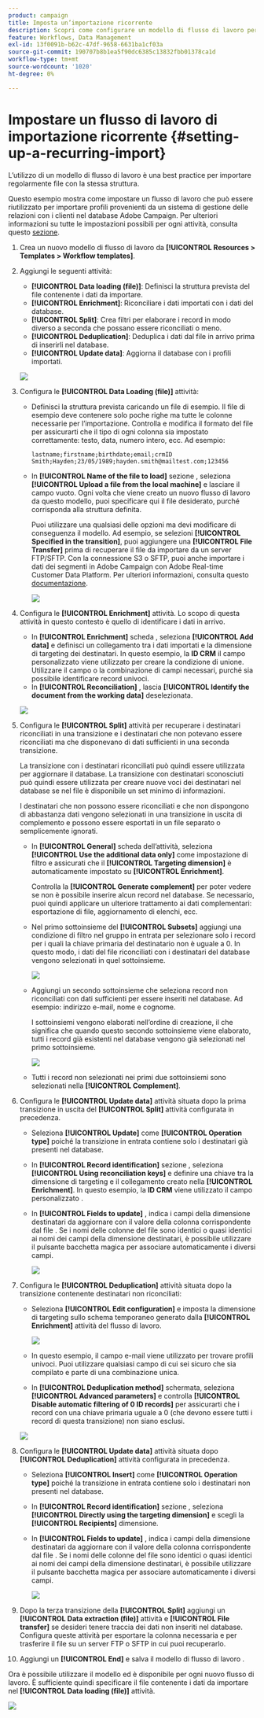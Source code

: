 ```yaml
---
product: campaign
title: Imposta un’importazione ricorrente
description: Scopri come configurare un modello di flusso di lavoro per le importazioni ricorrenti.
feature: Workflows, Data Management
exl-id: 13f0091b-b62c-47df-9658-6631ba1cf03a
source-git-commit: 190707b8b1ea5f90dc6385c13832fbb01378ca1d
workflow-type: tm+mt
source-wordcount: '1020'
ht-degree: 0%

---
```


# Impostare un flusso di lavoro di importazione ricorrente {#setting-up-a-recurring-import}



L’utilizzo di un modello di flusso di lavoro è una best practice per importare regolarmente file con la stessa struttura.

Questo esempio mostra come impostare un flusso di lavoro che può essere riutilizzato per importare profili provenienti da un sistema di gestione delle relazioni con i clienti nel database Adobe Campaign. Per ulteriori informazioni su tutte le impostazioni possibili per ogni attività, consulta questo [sezione](activities.md).

1. Crea un nuovo modello di flusso di lavoro da **[!UICONTROL Resources > Templates > Workflow templates]**.
1. Aggiungi le seguenti attività:

   * **[!UICONTROL Data loading (file)]**: Definisci la struttura prevista del file contenente i dati da importare.
   * **[!UICONTROL Enrichment]**: Riconciliare i dati importati con i dati del database.
   * **[!UICONTROL Split]**: Crea filtri per elaborare i record in modo diverso a seconda che possano essere riconciliati o meno.
   * **[!UICONTROL Deduplication]**: Deduplica i dati dal file in arrivo prima di inserirli nel database.
   * **[!UICONTROL Update data]**: Aggiorna il database con i profili importati.

   ![](assets/import_template_example0.png)

1. Configura le **[!UICONTROL Data Loading (file)]** attività:

   * Definisci la struttura prevista caricando un file di esempio. Il file di esempio deve contenere solo poche righe ma tutte le colonne necessarie per l’importazione. Controlla e modifica il formato del file per assicurarti che il tipo di ogni colonna sia impostato correttamente: testo, data, numero intero, ecc. Ad esempio:

      ```
      lastname;firstname;birthdate;email;crmID
      Smith;Hayden;23/05/1989;hayden.smith@mailtest.com;123456
      ```

   * In **[!UICONTROL Name of the file to load]** sezione , seleziona **[!UICONTROL Upload a file from the local machine]** e lasciare il campo vuoto. Ogni volta che viene creato un nuovo flusso di lavoro da questo modello, puoi specificare qui il file desiderato, purché corrisponda alla struttura definita.

      Puoi utilizzare una qualsiasi delle opzioni ma devi modificare di conseguenza il modello. Ad esempio, se selezioni **[!UICONTROL Specified in the transition]**, puoi aggiungere una **[!UICONTROL File Transfer]** prima di recuperare il file da importare da un server FTP/SFTP. Con la connessione S3 o SFTP, puoi anche importare i dati dei segmenti in Adobe Campaign con Adobe Real-time Customer Data Platform. Per ulteriori informazioni, consulta questo [documentazione](https://experienceleague.adobe.com/docs/experience-platform/destinations/catalog/email-marketing/adobe-campaign.html).

      ![](assets/import_template_example1.png)

1. Configura le **[!UICONTROL Enrichment]** attività. Lo scopo di questa attività in questo contesto è quello di identificare i dati in arrivo.

   * In **[!UICONTROL Enrichment]** scheda , seleziona **[!UICONTROL Add data]** e definisci un collegamento tra i dati importati e la dimensione di targeting dei destinatari. In questo esempio, la **ID CRM** il campo personalizzato viene utilizzato per creare la condizione di unione. Utilizzare il campo o la combinazione di campi necessari, purché sia possibile identificare record univoci.
   * In **[!UICONTROL Reconciliation]** , lascia **[!UICONTROL Identify the document from the working data]** deselezionata.

   ![](assets/import_template_example2.png)

1. Configura le **[!UICONTROL Split]** attività per recuperare i destinatari riconciliati in una transizione e i destinatari che non potevano essere riconciliati ma che disponevano di dati sufficienti in una seconda transizione.

   La transizione con i destinatari riconciliati può quindi essere utilizzata per aggiornare il database. La transizione con destinatari sconosciuti può quindi essere utilizzata per creare nuove voci dei destinatari nel database se nel file è disponibile un set minimo di informazioni.

   I destinatari che non possono essere riconciliati e che non dispongono di abbastanza dati vengono selezionati in una transizione in uscita di complemento e possono essere esportati in un file separato o semplicemente ignorati.

   * In **[!UICONTROL General]** scheda dell’attività, seleziona **[!UICONTROL Use the additional data only]** come impostazione di filtro e assicurati che il **[!UICONTROL Targeting dimension]** è automaticamente impostato su **[!UICONTROL Enrichment]**.

      Controlla la **[!UICONTROL Generate complement]** per poter vedere se non è possibile inserire alcun record nel database. Se necessario, puoi quindi applicare un ulteriore trattamento ai dati complementari: esportazione di file, aggiornamento di elenchi, ecc.

   * Nel primo sottoinsieme del **[!UICONTROL Subsets]** aggiungi una condizione di filtro nel gruppo in entrata per selezionare solo i record per i quali la chiave primaria del destinatario non è uguale a 0. In questo modo, i dati del file riconciliati con i destinatari del database vengono selezionati in quel sottoinsieme.

      ![](assets/import_template_example3.png)

   * Aggiungi un secondo sottoinsieme che seleziona record non riconciliati con dati sufficienti per essere inseriti nel database. Ad esempio: indirizzo e-mail, nome e cognome.

      I sottoinsiemi vengono elaborati nell’ordine di creazione, il che significa che quando questo secondo sottoinsieme viene elaborato, tutti i record già esistenti nel database vengono già selezionati nel primo sottoinsieme.

      ![](assets/import_template_example3_2.png)

   * Tutti i record non selezionati nei primi due sottoinsiemi sono selezionati nella **[!UICONTROL Complement]**.

1. Configura le **[!UICONTROL Update data]** attività situata dopo la prima transizione in uscita del **[!UICONTROL Split]** attività configurata in precedenza.

   * Seleziona **[!UICONTROL Update]** come **[!UICONTROL Operation type]** poiché la transizione in entrata contiene solo i destinatari già presenti nel database.
   * In **[!UICONTROL Record identification]** sezione , seleziona **[!UICONTROL Using reconciliation keys]** e definire una chiave tra la dimensione di targeting e il collegamento creato nella **[!UICONTROL Enrichment]**. In questo esempio, la **ID CRM** viene utilizzato il campo personalizzato .
   * In **[!UICONTROL Fields to update]** , indica i campi della dimensione destinatari da aggiornare con il valore della colonna corrispondente dal file . Se i nomi delle colonne del file sono identici o quasi identici ai nomi dei campi della dimensione destinatari, è possibile utilizzare il pulsante bacchetta magica per associare automaticamente i diversi campi.

      ![](assets/import_template_example6.png)

1. Configura le **[!UICONTROL Deduplication]** attività situata dopo la transizione contenente destinatari non riconciliati:

   * Seleziona **[!UICONTROL Edit configuration]** e imposta la dimensione di targeting sullo schema temporaneo generato dalla **[!UICONTROL Enrichment]** attività del flusso di lavoro.

      ![](assets/import_template_example4.png)

   * In questo esempio, il campo e-mail viene utilizzato per trovare profili univoci. Puoi utilizzare qualsiasi campo di cui sei sicuro che sia compilato e parte di una combinazione unica.
   * In **[!UICONTROL Deduplication method]** schermata, seleziona **[!UICONTROL Advanced parameters]** e controlla **[!UICONTROL Disable automatic filtering of 0 ID records]** per assicurarti che i record con una chiave primaria uguale a 0 (che devono essere tutti i record di questa transizione) non siano esclusi.

   ![](assets/import_template_example7.png)

1. Configura le **[!UICONTROL Update data]** attività situata dopo **[!UICONTROL Deduplication]** attività configurata in precedenza.

   * Seleziona **[!UICONTROL Insert]** come **[!UICONTROL Operation type]** poiché la transizione in entrata contiene solo i destinatari non presenti nel database.
   * In **[!UICONTROL Record identification]** sezione , seleziona **[!UICONTROL Directly using the targeting dimension]** e scegli la **[!UICONTROL Recipients]** dimensione.
   * In **[!UICONTROL Fields to update]** , indica i campi della dimensione destinatari da aggiornare con il valore della colonna corrispondente dal file . Se i nomi delle colonne del file sono identici o quasi identici ai nomi dei campi della dimensione destinatari, è possibile utilizzare il pulsante bacchetta magica per associare automaticamente i diversi campi.

      ![](assets/import_template_example8.png)

1. Dopo la terza transizione della **[!UICONTROL Split]** aggiungi un **[!UICONTROL Data extraction (file)]** attività e **[!UICONTROL File transfer]** se desideri tenere traccia dei dati non inseriti nel database. Configura queste attività per esportare la colonna necessaria e per trasferire il file su un server FTP o SFTP in cui puoi recuperarlo.
1. Aggiungi un **[!UICONTROL End]** e salva il modello di flusso di lavoro .

Ora è possibile utilizzare il modello ed è disponibile per ogni nuovo flusso di lavoro. È sufficiente quindi specificare il file contenente i dati da importare nel **[!UICONTROL Data loading (file)]** attività.

![](assets/import_template_example9.png)
